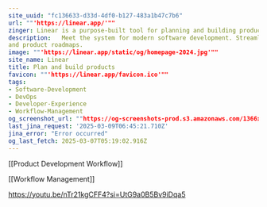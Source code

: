```yaml
---
site_uuid: "fc136633-d33d-4df0-b127-483a1b47c7b6"
url: ""'https://linear.app/'""
zinger: Linear is a purpose-built tool for planning and building products
description:   Meet the system for modern software development. Streamline issues, projects,
and product roadmaps.
image: ""'https://linear.app/static/og/homepage-2024.jpg'""
site_name: Linear
title: Plan and build products
favicon: ""'https://linear.app/favicon.ico'""
tags:
- Software-Development
- DevOps
- Developer-Experience
- Workflow-Management
og_screenshot_url: ""https://og-screenshots-prod.s3.amazonaws.com/1366x768/80/false/0d09434b854f737445057985b685eda92cdca2f06a653d3d05e57c3917c3d1b8.jpeg""
last_jina_request: '2025-03-09T06:45:21.710Z'
jina_error: "Error occurred"
og_last_fetch: 2025-03-07T05:19:02.916Z
---
```

[[Product Development Workflow]]


[[Workflow Management]]

https://youtu.be/nTr21kgCFF4?si=UtG9a0B5Bv9iDqa5


